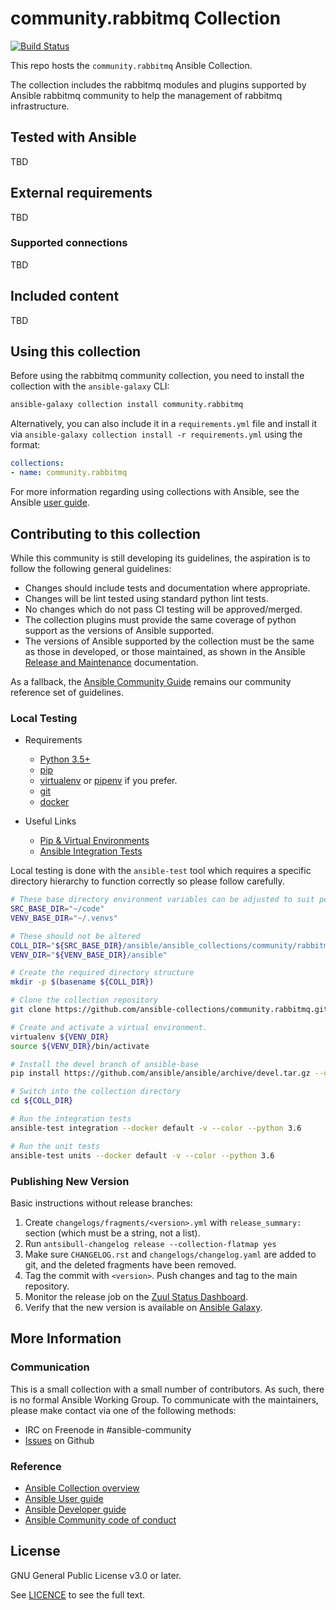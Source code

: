 # community.rabbitmq Collection
[![Build Status](
https://dev.azure.com/ansible/community.rabbitmq/_apis/build/status/CI?branchName=main)](https://dev.azure.com/ansible/community.rabbitmq/_build?definitionId=29)

<!-- Add CI and code coverage badges here. -->
<!-- Describe the collection and why a user would want to use it. What does the collection do? -->

This repo hosts the `community.rabbitmq` Ansible Collection.

The collection includes the rabbitmq modules and plugins supported by Ansible
rabbitmq community to help the management of rabbitmq infrastructure.

## Tested with Ansible
<!-- List the versions of Ansible the collection has been tested with. Must match what is in galaxy.yml. -->
TBD

## External requirements
<!-- List any external resources the collection depends on, for example minimum versions of an OS, libraries, or utilities. Do not list other Ansible collections here. -->
TBD

### Supported connections
<!-- Optional. If your collection supports only specific connection types (such as HTTPAPI, netconf, or others), list them here. -->
TBD

## Included content
<!-- Galaxy will eventually list the module docs within the UI, but until that is ready, you may need to either describe your plugins etc here, or point to an external docsite to cover that information. -->
TBD

## Using this collection
<!--Include some quick examples that cover the most common use cases for your collection content. -->

Before using the rabbitmq community collection, you need to install the
collection with the `ansible-galaxy` CLI:

```bash
ansible-galaxy collection install community.rabbitmq
```

Alternatively, you can also include it in a `requirements.yml` file and
install it via `ansible-galaxy collection install -r requirements.yml` using
the format:

```yaml
collections:
- name: community.rabbitmq
```

For more information regarding using collections with Ansible, see the Ansible
[user guide][3].

[3]: https://docs.ansible.com/ansible/latest/user_guide/collections_using.html

## Contributing to this collection
<!--Describe how the community can contribute to your collection. At a minimum, include how and where users can create issues to report problems or request features for this collection.  List contribution requirements, including preferred workflows and necessary testing, so you can benefit from community PRs. -->

While this community is still developing its guidelines, the aspiration is to
follow the following general guidelines:

- Changes should include tests and documentation where appropriate.
- Changes will be lint tested using standard python lint tests.
- No changes which do not pass CI testing will be approved/merged.
- The collection plugins must provide the same coverage of python support as
  the versions of Ansible supported.
- The versions of Ansible supported by the collection must be the same as
  those in developed, or those maintained, as shown in the Ansible [Release
  and Maintenance][4] documentation.

[4]: https://docs.ansible.com/ansible/latest/reference_appendices/release_and_maintenance.html

As a fallback, the [Ansible Community Guide][5] remains our community
reference set of guidelines.

[5]: https://docs.ansible.com/ansible/latest/community/index.html

### Local Testing

* Requirements
  * [Python 3.5+](https://www.python.org/)
  * [pip](https://pypi.org/project/pip/)
  * [virtualenv](https://virtualenv.pypa.io/en/latest/) or [pipenv](https://pypi.org/project/pipenv/) if you prefer.
  * [git](https://git-scm.com/)
  * [docker](https://www.docker.com/)

* Useful Links
  * [Pip & Virtual Environments](https://docs.python-guide.org/dev/virtualenvs/)
  * [Ansible Integration Tests](https://docs.ansible.com/ansible/latest/dev_guide/testing_integration.html)

Local testing is done with the ``ansible-test`` tool which requires a specific
directory hierarchy to function correctly so please follow carefully.

```bash
# These base directory environment variables can be adjusted to suit personal preferences
SRC_BASE_DIR="~/code"
VENV_BASE_DIR="~/.venvs"

# These should not be altered
COLL_DIR="${SRC_BASE_DIR}/ansible/ansible_collections/community/rabbitmq"
VENV_DIR="${VENV_BASE_DIR}/ansible"

# Create the required directory structure
mkdir -p $(basename ${COLL_DIR})

# Clone the collection repository
git clone https://github.com/ansible-collections/community.rabbitmq.git ${COLL_DIR}

# Create and activate a virtual environment.
virtualenv ${VENV_DIR}
source ${VENV_DIR}/bin/activate

# Install the devel branch of ansible-base
pip install https://github.com/ansible/ansible/archive/devel.tar.gz --disable-pip-version-check

# Switch into the collection directory
cd ${COLL_DIR}

# Run the integration tests
ansible-test integration --docker default -v --color --python 3.6

# Run the unit tests
ansible-test units --docker default -v --color --python 3.6
```

### Publishing New Version

Basic instructions without release branches:

1. Create `changelogs/fragments/<version>.yml` with `release_summary:` section (which must be a string, not a list).
2. Run `antsibull-changelog release --collection-flatmap yes`
3. Make sure `CHANGELOG.rst` and `changelogs/changelog.yaml` are added to git, and the deleted fragments have been removed.
4. Tag the commit with `<version>`. Push changes and tag to the main repository.
5. Monitor the release job on the [Zuul Status Dashboard](https://dashboard.zuul.ansible.com/t/ansible/status).
6. Verify that the new version is available on [Ansible Galaxy](https://galaxy.ansible.com/community/rabbitmq).

## More Information
<!-- List out where the user can find additional information, such as working group meeting times, slack/IRC channels, or documentation for the product this collection automates. -->

### Communication

This is a small collection with a small number of contributors. As such, there
is no formal Ansible Working Group. To communicate with the maintainers, please
make contact via one of the following methods:

- IRC on Freenode in #ansible-community
- [Issues](https://github.com/ansible-collections/rabbitmq/issues) on Github

### Reference

- [Ansible Collection overview](https://github.com/ansible-collections/overview)
- [Ansible User guide](https://docs.ansible.com/ansible/latest/user_guide/index.html)
- [Ansible Developer guide](https://docs.ansible.com/ansible/latest/dev_guide/index.html)
- [Ansible Community code of conduct](https://docs.ansible.com/ansible/latest/community/code_of_conduct.html)

## License
<!-- Include the appropriate license information here and a pointer to the full licensing details. If the collection contains modules migrated from the ansible/ansible repo, you must use the same license that existed in the ansible/ansible repo. See the GNU license example below. -->

GNU General Public License v3.0 or later.

See [LICENCE](https://www.gnu.org/licenses/gpl-3.0.txt) to see the full text.
